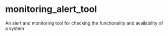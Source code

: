 # monitoring_alert_tool
An alert and monitoring tool for checking the functionality and availability of a system